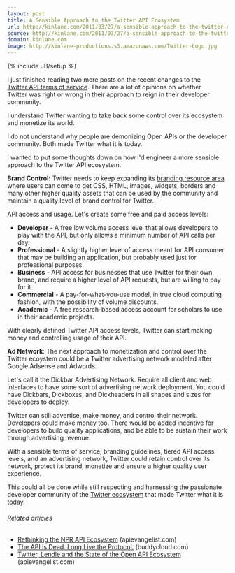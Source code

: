 ```yaml
---
layout: post
title: A Sensible Approach to the Twitter API Ecosystem
url: http://kinlane.com/2011/03/27/a-sensible-approach-to-the-twitter-api-ecosystem/
source: http://kinlane.com/2011/03/27/a-sensible-approach-to-the-twitter-api-ecosystem/
domain: kinlane.com
image: http://kinlane-productions.s3.amazonaws.com/Twitter-Logo.jpg
---
```

{% include JB/setup %}<p><img style="padding: 15px;" src="http://kinlane-productions.s3.amazonaws.com/Twitter-Logo.jpg" alt="" align="right" />I just finished reading two more posts on the recent changes to the <a title="Twitter API Terms of Service" href="http://dev.twitter.com/pages/api_terms">Twitter API terms of service</a>.  There are a lot of opinions on whether Twitter was right or wrong in their approach to reign in their developer community.<p></p>
I understand Twitter wanting to take back some control over its ecosystem and monetize its world.<p></p>
I do not understand why people are demonizing Open APIs or the developer community.  Both made Twitter what it is today.<p></p>
i wanted to put some thoughts down on how I'd engineer a more sensible approach to the Twitter API ecosystem.<p></p>
<strong>Brand Control:</strong> Twitter needs to keep expanding its <a title="branding resource area" href="http://twitter.com/about/resources/logos">branding resource area</a> where users can come to get CSS, HTML, images, widgets, borders and many other higher quality assets that can be used by the community and maintain a quality level of brand control for Twitter.<p></p>
API access and usage.  Let's create some free and paid access levels:
<ul class="mainlist">
	<li><strong>Developer</strong> - A free low volume access level that allows developers to play with the API, but only allows a minimum number of API calls per day.</li>
	<li><strong>Professional</strong> - A slightly higher level of access meant for API consumer that may be building an application, but probably used just for professional purposes.</li>
	<li><strong>Business</strong> - API access for businesses that use Twitter for their own brand, and require a higher level of API requests, but are willing to pay for it.</li>
	<li><strong>Commercial</strong> - A pay-for-what-you-use model, in true cloud computing fashion, with the possibility of volume discounts.</li>
	<li><strong>Academic</strong> - A free research-based access account for scholars to use in their academic projects.</li>
</ul>
With clearly defined Twitter API access levels, Twitter can start making money and controlling usage of their API.<p></p>
<strong>Ad Network</strong>:  The next approach to monetization and control over the Twitter ecoystem could be a Twitter advertising network modeled after Google Adsense and Adwords.<p></p>
Let's call it the Dickbar Advertising Network.  Require all client and web interfaces to have some sort of advertising network deployment.  You could have Dickbars, Dickboxes, and Dickheaders in all shapes and sizes for developers to deploy.<p></p>
Twitter can still advertise, make money, and control their network.  Developers could make money too.  There would be added incentive for developers to build quality applications, and be able to be sustain their work through advertising revenue.<p></p>
With a sensible terms of service, branding guidelines, tiered API access levels, and an advertising network, Twitter could retain control over its network, protect its brand, monetize and ensure a higher quality user experience.<p></p>
This could all be done while still respecting and harnessing the passionate developer community of the <a title="Twitter Ecosystem" href="http://blog.apievangelist.com/2011/03/27/a-sensible-approach-to-the-twitter-api-ecosystem/">Twitter ecosystem</a> that made Twitter what it is today.
<h6 class="zemanta-related-title" style="font-size: 1em;">Related articles</h6>
<ul class="zemanta-article-ul">
	<li class="zemanta-article-ul-li"><a href="http://blog.apievangelist.com/2011/03/17/rethinking-the-npr-api-ecosystem/">Rethinking the NPR API Ecosystem</a> (apievangelist.com)</li>
	<li class="zemanta-article-ul-li"><a href="http://buddycloud.com/cms/content/api-dead-long-live-protocol-aka-avoid-being-screwed-closed-social-networks">The API is Dead. Long Live the Protocol.</a> (buddycloud.com)</li>
	<li class="zemanta-article-ul-li"><a href="http://blog.apievangelist.com/2011/03/22/twitter-lendle-and-the-state-of-the-open-api-ecosystem/">Twitter, Lendle and the State of the Open API Ecosystem</a> (apievangelist.com)</li>
</ul>
</p>
